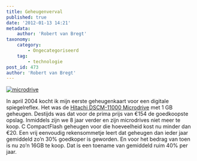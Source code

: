 ```yaml
---
title: Geheugenverval
published: true
date: '2012-01-13 14:21'
metadata:
    author: 'Robert van Bregt'
taxonomy:
    category:
        - Ongecategoriseerd
    tag:
        - technologie
post_id: 473
author: 'Robert van Bregt'
---
```


[![microdrive](http://robert.vanbregt.net/wp-content/uploads/2009/08/microdrive.jpg "microdrive")](http://robert.vanbregt.net/wp-content/uploads/2009/08/microdrive.jpg)

In april 2004 kocht ik mijn eerste geheugenkaart voor een digitale spiegelreflex. Het was de [Hitachi DSCM-11000 Microdrive](https://robertvanbregt.nl/2004/02/17/microdrive/) met 1 GB geheugen. Destijds was dat voor de prima prijs van €154 de goedkoopste opslag. Inmiddels zijn we 8 jaar verder en zijn microdrives niet meer te koop. C CompactFlash geheugen voor die hoeveelheid kost nu minder dan €20. Een vrij eenvoudig rekensommetje leert dat geheugen dan ieder jaar gemiddeld zo’n 30% goedkoper is geworden. En voor het bedrag van toen is nu zo’n 16GB te koop. Dat is een toename van gemiddeld ruim 40% per jaar.